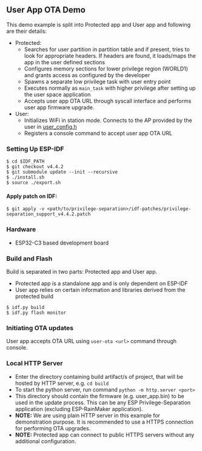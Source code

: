 ## User App OTA Demo

This demo example is split into Protected app and User app and following are their details:

* Protected:
    - Searches for user partition in partition table and if present, tries to look for appropriate headers. If headers are found, it loads/maps the app in the user defined sections
    - Configures memory sections for lower privilege region (WORLD1) and grants access as configured by the developer
    - Spawns a separate low privilege task with user entry point
    - Executes normally as `main_task` with higher privilege after setting up the user space application
    - Accepts user app OTA URL through syscall interface and performs user app firmware upgrade.
* User:
    - Initializes WiFi in station mode. Connects to the AP provided by the user in [user_config.h](user_app/user_config.h)
    - Registers a console command to accept user app OTA URL

### Setting Up ESP-IDF

```
$ cd $IDF_PATH
$ git checkout v4.4.2
$ git submodule update --init --recursive
$ ./install.sh
$ source ./export.sh
```

#### Apply patch on IDF:

```
$ git apply -v <path/to/privilege-separation>/idf-patches/privilege-separation_support_v4.4.2.patch
```

### Hardware

- ESP32-C3 based development board

### Build and Flash

Build is separated in two parts: Protected app and User app.

- Protected app is a standalone app and is only dependent on ESP-IDF
- User app relies on certain information and libraries derived from the protected build

```
$ idf.py build
$ idf.py flash monitor
```

### Initiating OTA updates

User app accepts OTA URL using `user-ota <url>` command through console.

### Local HTTP Server
 - Enter the directory containing build artifact/s of project, that will be hosted by HTTP server, e.g. `cd build`
 - To start the python server, run command `python -m http.server <port>`
 - This directory should contain the firmware (e.g. user_app.bin) to be used in the update process. This can be any ESP Privilege-Separation application (excluding ESP-RainMaker application).
 - **NOTE:** We are using plain HTTP server in this example for demonstration purpose. It is recommended to use a HTTPS connection for performing OTA upgrades.
 - **NOTE:** Protected app can connect to public HTTPS servers without any additional configuration.
